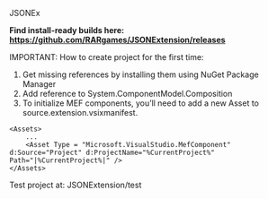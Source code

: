 JSONEx

**Find install-ready builds here: https://github.com/RARgames/JSONExtension/releases**

IMPORTANT: How to create project for the first time:
1. Get missing references by installing them using NuGet Package Manager
2. Add reference to System.ComponentModel.Composition 
3. To initialize MEF components, you’ll need to add a new Asset to source.extension.vsixmanifest.
```
<Assets>
	...
	<Asset Type = "Microsoft.VisualStudio.MefComponent" d:Source="Project" d:ProjectName="%CurrentProject%" Path="|%CurrentProject%|" />
</Assets>
```

Test project at: JSONExtension/test